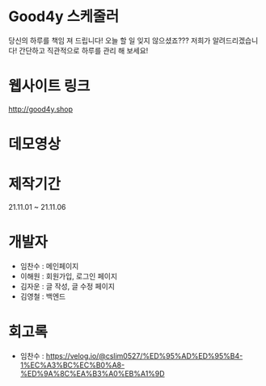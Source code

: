 # Good4y 스케줄러
당신의 하루를 책임 져 드립니다! 오늘 할 일 잊지 않으셨죠??? 저희가 알려드리겠습니다! 간단하고 직관적으로 하루를 관리 해 보세요!

# 웹사이트 링크
http://good4y.shop

# 데모영상 

# 제작기간
21.11.01 ~ 21.11.06

# 개발자
- 임찬수 : 메인페이지
- 이해원 : 회원가입, 로그인 페이지
- 김자운 : 글 작성, 글 수정 페이지
- 김영철 : 백엔드

# 회고록
- 임찬수 : https://velog.io/@cslim0527/%ED%95%AD%ED%95%B4-1%EC%A3%BC%EC%B0%A8-%ED%9A%8C%EA%B3%A0%EB%A1%9D
